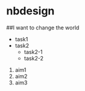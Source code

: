 # nbdesign
##I want to change the world

* task1
* task2
  * task2-1
  * task2-2

1. aim1
2. aim2
3. aim3
 

